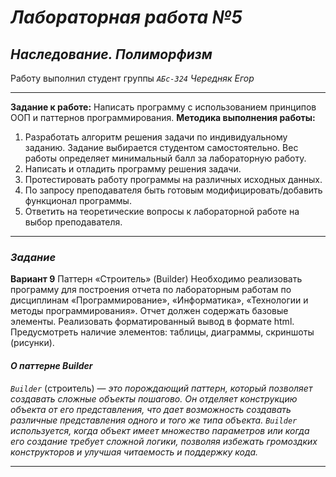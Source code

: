 # *Лабораторная работа №5*
## *Наследование. Полиморфизм*
Работу выполнил студент группы *`АБс-324`* *Чередняк Егор*

---
**Задание к работе:** Написать программу с использованием принципов ООП и паттернов программирования.
**Методика выполнения работы:**
1. Разработать алгоритм решения задачи по индивидуальному заданию. Задание выбирается студентом самостоятельно. Вес работы определяет минимальный балл за лабораторную работу.
2. Написать и отладить программу решения задачи.
3. Протестировать работу программы на различных исходных данных.
4. По запросу преподавателя быть готовым модифицировать/добавить функционал программы.
5. Ответить на теоретические вопросы к лабораторной работе на выбор преподавателя.

---
### *Задание*
**Вариант 9**
Паттерн «Строитель» (Builder)
Необходимо реализовать программу для построения отчета по лабораторным работам по дисциплинам «Программирование», «Информатика», «Технологии и методы программирования». Отчет должен содержать базовые элементы. Реализовать форматированный вывод в формате html. Предусмотреть наличие элементов: таблицы, диаграммы, скриншоты (рисунки).
#### *О паттерне Builder*
*`Builder`* (строитель) — *это порождающий паттерн, который позволяет создавать сложные объекты пошагово. Он отделяет конструкцию объекта от его представления, что дает возможность создавать различные представления одного и того же типа объекта. `Builder` используется, когда объект имеет множество параметров или когда его создание требует сложной логики, позволяя избежать громоздких конструкторов и улучшая читаемость и поддержку кода.*

---
